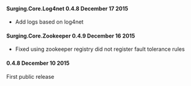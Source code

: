 #### Surging.Core.Log4net 0.4.8 December 17 2015
- Add logs based on log4net

#### Surging.Core.Zookeeper 0.4.9 December 16 2015
- Fixed using zookeeper registry did not register fault tolerance rules

#### 0.4.8 December 10 2015
First public release